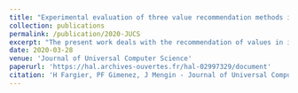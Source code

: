 ```yaml
---
title: "Experimental evaluation of three value recommendation methods in interactive configuration"
collection: publications
permalink: /publication/2020-JUCS
excerpt: "The present work deals with the recommendation of values in interactive configuration, with no prior knowledge about the user, but given a list of products previously configured and bought by other users (“sales histories”). The basic idea is to recommend, for a given variable at a given step of the configuration process, a value that has been chosen by other users in a similar context, where the context is defined by the variables that have already been decided, and the values that the current user has chosen for these variables. From this point, two directions have been explored. The first one is to select a set of similar configurations in the sales history (typically, the k closest ones, using a distance measure) and to compute the best recommendation from this set – this is the line proposed by [Coster et al., 2002]. The second one, that we propose here, is to learn a model from the entire sample as representation of the users’ preferences, and to use it to recommend a pertinent value; three families of models are experimented: the Bayesian networks, the naive Bayesian networks and the lexicographic preferences trees."
date: 2020-03-28
venue: 'Journal of Universal Computer Science'
paperurl: 'https://hal.archives-ouvertes.fr/hal-02997329/document'
citation: 'H Fargier, PF Gimenez, J Mengin - Journal of Universal Computer Science, 2020'
---
```

